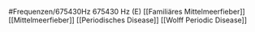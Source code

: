 #Frequenzen/675430Hz
675430 Hz (E)
[[Familiäres Mittelmeerfieber]]
[[Mittelmeerfieber]]
[[Periodisches Disease]]
[[Wolff Periodic Disease]]